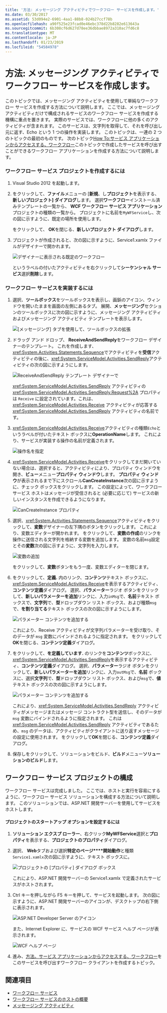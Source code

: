 ```yaml
---
title: '方法: メッセージング アクティビティでワークフロー サービスを作成します。'
ms.date: 03/30/2017
ms.assetid: 53d094e2-6901-4aa1-88b8-024b27ccf78b
ms.openlocfilehash: a90f525e23fcad0e46ebc378d22b8282e613643a
ms.sourcegitcommit: 6b308cf6d627d78ee36dbbae8972a310ac7fd6c8
ms.translationtype: MT
ms.contentlocale: ja-JP
ms.lasthandoff: 01/23/2019
ms.locfileid: "54584978"
---
```

# <a name="how-to-create-a-workflow-service-with-messaging-activities"></a>方法: メッセージング アクティビティでワークフロー サービスを作成します。
このトピックでは、メッセージング アクティビティを使用して単純なワークフロー サービスを作成する方法について説明します。 ここでは、メッセージング アクティビティだけで構成されるサービスのワークフロー サービスを作成する機構に重点を置きます。 実際のサービスでは、ワークフローに他の多くのアクティビティが含まれます。 このサービスは、文字列を取得して、それを呼び出し元に返す、Echo という 1 つの操作を実装します。 このトピックは、一連の 2 つのトピックの最初のものです。 次のトピック[How To:サービス アプリケーションからアクセスする、ワークフロー](../../../../docs/framework/wcf/feature-details/how-to-access-a-service-from-a-workflow-application.md)このトピックで作成したサービスを呼び出すことができるワークフロー アプリケーションを作成する方法について説明します。  
  
### <a name="to-create-a-workflow-service-project"></a>ワークフロー サービス プロジェクトを作成するには  
  
1.  Visual Studio 2012 を起動します。  
  
2.  をクリックして、**ファイル**メニューの [**新規**、し**プロジェクト**を表示する、**新しいプロジェクト] ダイアログ**します。 選択**ワークフロー**インストール済みテンプレートの一覧から、 **WCF ワークフロー サービス アプリケーション**プロジェクトの種類の一覧から。 プロジェクトに名前を`MyWFService`し、次の図に示すように、既定の場所を使用します。  
  
     をクリックして、 **OK**を閉じる、**新しいプロジェクト ダイアログ**します。  
  
3.  プロジェクトが作成されると、次の図に示すように、Service1.xamlx ファイルがデザイナーで開かれます。  
  
     ![デザイナーに表示される既定のワークフロー](../../../../docs/framework/wcf/feature-details/media/defaultworkflowservice.JPG "DefaultWorkflowService")  
  
     というラベルの付いたアクティビティを右クリックして**シーケンシャル サービス**選択**削除**します。  
  
### <a name="to-implement-the-workflow-service"></a>ワークフロー サービスを実装するには  
  
1.  選択、**ツールボックス**をツールボックスを表示し、画鋲のアイコン、ウィンドウを開いたままを画面の左側にあるタブ。 展開、**メッセージング**セクションのツールボックスに次の図に示すように、メッセージング アクティビティおよびメッセージング アクティビティ テンプレートを表示します。  
  
     ![[メッセージング] タブを使用して、ツールボックスの拡張](../../../../docs/framework/wcf/feature-details/media/wfdesignertoolbox.JPG "WFDesignerToolbox")  
  
2.  ドラッグ アンド ドロップ、 **ReceiveAndSendReply**をワークフロー デザイナーのテンプレート。 これを作成します、<xref:System.Activities.Statements.Sequence>でアクティビティを**受信**アクティビティの後に、<xref:System.ServiceModel.Activities.SendReply>アクティビティの次の図に示すようにします。  
  
     ![ReceiveAndSendReply テンプレート デザイナーで](../../../../docs/framework/wcf/feature-details/media/receiveandsendreply.JPG "ReceiveAndSendReply")  
  
     <xref:System.ServiceModel.Activities.SendReply> アクティビティの <xref:System.ServiceModel.Activities.SendReply.Request%2A> プロパティは `Receive` に設定されています。これは、<xref:System.ServiceModel.Activities.Receive> アクティビティが応答する <xref:System.ServiceModel.Activities.SendReply> アクティビティの名前です。  
  
3.  <xref:System.ServiceModel.Activities.Receive>アクティビティの種類`Echo`というラベルが付いたテキスト ボックスに**OperationName**します。 これにより、サービスが実装する操作の名前が定義されます。  
  
     ![操作名を指定](../../../../docs/framework/wcf/feature-details/media/defineoperation.JPG "DefineOperation")  
  
4.  <xref:System.ServiceModel.Activities.Receive>をクリックしてまだ開いていない場合は、選択すると、アクティビティにより、プロパティ ウィンドウを開き、**ビュー**メニュー**プロパティ ウィンドウ**します。 **プロパティ ウィンドウ**が表示されるまで下にスクロール**CanCreateInstance**次の図に示すように、チェック ボックスをクリックします。 この設定によって、ワークフロー サービス ホストはメッセージが受信されると (必要に応じて) サービスの新しいインスタンスを作成できるようになります。  
  
     ![CanCreateInstance プロパティ](../../../../docs/framework/wcf/feature-details/media/cancreateinstance.JPG "CanCreateInstance")  
  
5.  選択、<xref:System.Activities.Statements.Sequence>アクティビティをクリックして、**変数**デザイナーの左下隅のボタンをクリックします。 これにより、変数エディターが開かれます。 をクリックして、**変数の作成**のリンクを操作に送信される文字列を格納する変数を追加します。 変数の名前`msg`設定とその**変数**次の図に示すように、文字列を入力します。  
  
     ![変数の追加](../../../../docs/framework/wcf/feature-details/media/addvariable.JPG "AddVariable")  
  
     をクリックして、**変数**ボタンをもう一度、変数エディターを閉じます。  
  
6.  をクリックして、**定義.** 内のリンク、**コンテンツ**テキスト ボックスに、<xref:System.ServiceModel.Activities.Receive>を表示するアクティビティ、**コンテンツ定義**ダイアログ。 選択、**パラメーター**ラジオ ボタンをクリックして、**新しいパラメーターを追加**リンクに、入力`inMsg`で、**名前**テキスト ボックスで、**文字列**で、**型**ドロップダウン リスト ボックス、および種類`msg`で、**を割り当てる**テキスト ボックスの次の図に示すようにします。  
  
     ![パラメーター コンテンツを追加する](../../../../docs/framework/wcf/feature-details/media/parameterscontent.jpg "ParametersContent")  
  
     これにより、Receive アクティビティが文字列パラメーターを受け取り、そのデータが `msg` 変数にバインドされるように指定されます。 をクリックして**OK**を閉じる、**コンテンツ定義**ダイアログ。  
  
7.  をクリックして、**を定義しています.** のリンクを**コンテンツ**ボックスに、<xref:System.ServiceModel.Activities.SendReply>を表示するアクティビティ、**コンテンツ定義**ダイアログ。 選択、**パラメーター**ラジオ ボタンをクリックして、**新しいパラメーターを追加**リンクに、入力`outMsg`で、**名前** ボックスに、選択**文字列**で、**型**ドロップダウン リスト ボックス、および`msg`で、**値**テキスト ボックスの次の図に示すようにします。  
  
     ![パラメーター コンテンツを追加する](../../../../docs/framework/wcf/feature-details/media/parameterscontent2.jpg "ParametersContent2")  
  
     これにより、<xref:System.ServiceModel.Activities.SendReply> アクティビティがメッセージまたはメッセージ コントラクト型を送信し、そのデータが `msg` 変数にバインドされるように指定されます。 これは <xref:System.ServiceModel.Activities.SendReply> アクティビティであるため、`msg` のデータは、アクティビティがクライアントに送り返すメッセージの設定に使用されます。 をクリックして**OK**を閉じる、**コンテンツ定義**ダイアログ。  
  
8.  保存しをクリックして、ソリューションをビルド、**ビルド**メニュー**ソリューションのビルド**します。  
  
## <a name="configure-the-workflow-service-project"></a>ワークフロー サービス プロジェクトの構成  
 ワークフロー サービスは完成しました。 ここでは、ホストと実行を容易にするように、ワークフロー サービス ソリューションを構成する方法について説明します。 このソリューションでは、ASP.NET 開発サーバーを使用してサービスをホストします。  
  
#### <a name="to-set-project-start-up-options"></a>プロジェクトのスタートアップ オプションを設定するには  
  
1.  **ソリューション エクスプ ローラー**、右クリック**MyWFService**選択と**プロパティ**を表示する、**プロジェクトのプロパティ**ダイアログ。  
  
2.  選択、 **Web**タブおよび選択**特定のページ****開始動作**と種類`Service1.xamlx`次の図に示すように、テキスト ボックスに。  
  
     ![プロジェクトの [プロパティ] ダイアログ ボックス](../../../../docs/framework/wcf/feature-details/media/projectpropertiesdlg.JPG "ProjectPropertiesDlg")  
  
     これにより、ASP.NET 開発サーバーの Service1.xamlx で定義されたサービスがホストされます。  
  
3.  Ctrl キーを押しながら F5 キーを押して、サービスを起動します。 次の図に示すように、ASP.NET 開発サーバーのアイコンが、デスクトップの右下側に表示されます。  
  
     ![ASP.NET Developer Server のアイコン](../../../../docs/framework/wcf/feature-details/media/aspnetdevservericon.JPG "ASPNETDEVServerIcon")  
  
     また、Internet Explorer に、サービスの WCF サービス ヘルプ ページが表示されます。  
  
     ![WCF ヘルプ ページ](../../../../docs/framework/wcf/feature-details/media/wcfhelppate.JPG "WCFHelpPate")  
  
4.  進み、[方法。サービス アプリケーションからアクセスする、ワークフロー](../../../../docs/framework/wcf/feature-details/how-to-access-a-service-from-a-workflow-application.md)をこのサービスを呼び出すワークフロー クライアントを作成するトピック。  
  
## <a name="see-also"></a>関連項目
- [ワークフロー サービス](../../../../docs/framework/wcf/feature-details/workflow-services.md)
- [ワークフロー サービスのホストの概要](../../../../docs/framework/wcf/feature-details/hosting-workflow-services-overview.md)
- [メッセージング アクティビティ](../../../../docs/framework/wcf/feature-details/messaging-activities.md)
